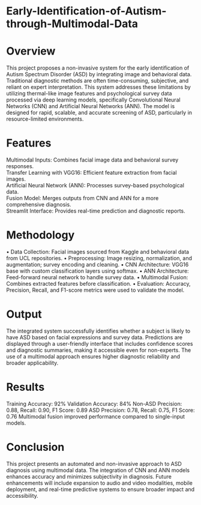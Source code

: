 # Early-Identification-of-Autism-through-Multimodal-Data

# Overview
This project proposes a non-invasive system for the early identification of Autism Spectrum Disorder (ASD) by integrating image and behavioral data. Traditional diagnostic methods are often time-consuming, subjective, and reliant on expert interpretation. This system addresses these limitations by utilizing thermal-like image features and psychological survey data processed via deep learning models, specifically Convolutional Neural Networks (CNN) and Artificial Neural Networks (ANN). The model is designed for rapid, scalable, and accurate screening of ASD, particularly in resource-limited environments.
# Features
Multimodal Inputs: Combines facial image data and behavioral survey responses.  
Transfer Learning with VGG16: Efficient feature extraction from facial images.  
Artificial Neural Network (ANN): Processes survey-based psychological data.  
Fusion Model: Merges outputs from CNN and ANN for a more comprehensive diagnosis.  
Streamlit Interface: Provides real-time prediction and diagnostic reports.  
# Methodology
• Data Collection: Facial images sourced from Kaggle and behavioral data from UCL repositories.
• Preprocessing: Image resizing, normalization, and augmentation; survey encoding and cleaning.
• CNN Architecture: VGG16 base with custom classification layers using softmax.
• ANN Architecture: Feed-forward neural network to handle survey data.
• Multimodal Fusion: Combines extracted features before classification.
• Evaluation: Accuracy, Precision, Recall, and F1-score metrics were used to validate the model.
# Output
The integrated system successfully identifies whether a subject is likely to have ASD based on facial expressions and survey data. Predictions are displayed through a user-friendly interface that includes confidence scores and diagnostic summaries, making it accessible even for non-experts. The use of a multimodal approach ensures higher diagnostic reliability and broader applicability.
# Results
Training Accuracy: 92%
Validation Accuracy: 84%
Non-ASD Precision: 0.88, Recall: 0.90, F1 Score: 0.89
ASD Precision: 0.78, Recall: 0.75, F1 Score: 0.76
Multimodal fusion improved performance compared to single-input models.
# Conclusion
This project presents an automated and non-invasive approach to ASD diagnosis using multimodal data. The integration of CNN and ANN models enhances accuracy and minimizes subjectivity in diagnosis. Future enhancements will include expansion to audio and video modalities, mobile deployment, and real-time predictive systems to ensure broader impact and accessibility.
